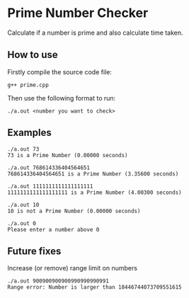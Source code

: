 # Prime Number Checker
Calculate if a number is prime and also calculate time taken.

## How to use
Firstly compile the source code file:
```
g++ prime.cpp
```
Then use the following format to run:
```
./a.out <number you want to check>
```

## Examples
```
./a.out 73
73 is a Prime Number (0.00000 seconds)
```
```
./a.out 768614336404564651
768614336404564651 is a Prime Number (3.35600 seconds)
```
```
./a.out 1111111111111111111
1111111111111111111 is a Prime Number (4.00300 seconds)
```
```
./a.out 10
10 is not a Prime Number (0.00000 seconds)
```
```
./a.out 0
Please enter a number above 0
```

## Future fixes
Increase (or remove) range limit on numbers
```
./a.out 900900900900990990990991
Range error: Number is larger than 18446744073709551615
```

